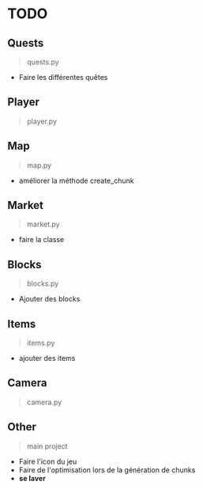 # TODO

## Quests

> quests.py

* Faire les différentes quêtes

## Player

> player.py

## Map

> map.py

* améliorer la méthode create_chunk

## Market

> market.py

* faire la classe

## Blocks

> blocks.py

* Ajouter des blocks

## Items

> items.py

* ajouter des items

## Camera

> camera.py

## Other

> main project

* Faire l'icon du jeu
* Faire de l'optimisation lors de la génération de chunks
* **se laver**
